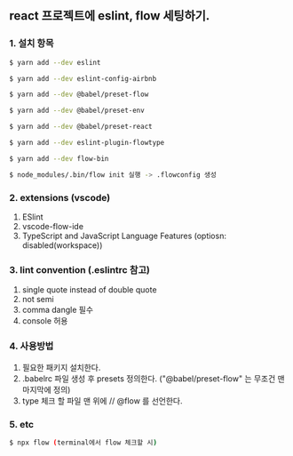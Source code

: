 ## react 프로젝트에 eslint, flow 세팅하기.

### 1. 설치 항목

```bash
$ yarn add --dev eslint

$ yarn add --dev eslint-config-airbnb

$ yarn add --dev @babel/preset-flow

$ yarn add --dev @babel/preset-env

$ yarn add --dev @babel/preset-react

$ yarn add --dev eslint-plugin-flowtype

$ yarn add --dev flow-bin

$ node_modules/.bin/flow init 실행 -> .flowconfig 생성
```

### 2. extensions (vscode)

1. ESlint
2. vscode-flow-ide
3. TypeScript and JavaScript Language Features (optiosn: disabled(workspace))

### 3. lint convention (.eslintrc 참고)

1. single quote instead of double quote
2. not semi
3. comma dangle 필수
4. console 허용

### 4. 사용방법
1. 필요한 패키지 설치한다.
2. .babelrc 파일 생성 후 presets 정의한다. ("@babel/preset-flow" 는 무조건 맨 마지막에 정의)
3. type 체크 할 파일 맨 위에 // @flow 를 선언한다.

### 5. etc
```bash
$ npx flow (terminal에서 flow 체크할 시)
```
